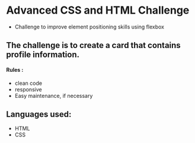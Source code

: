 # Advanced CSS and HTML Challenge

- Challenge to improve element positioning skills using flexbox

## The challenge is to create a card that contains profile information.

#### Rules :

- clean code
- responsive
- Easy maintenance, if necessary

## Languages used:

- HTML
- CSS